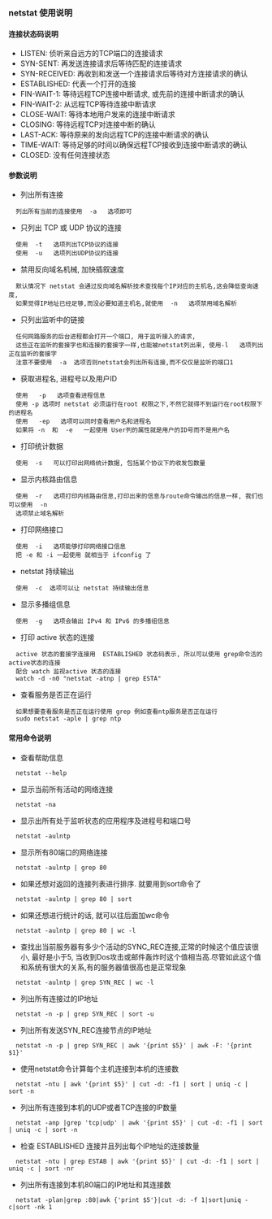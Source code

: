 ### netstat 使用说明

#### 连接状态码说明
* LISTEN: 侦听来自远方的TCP端口的连接请求
* SYN-SENT: 再发送连接请求后等待匹配的连接请求
* SYN-RECEIVED: 再收到和发送一个连接请求后等待对方连接请求的确认
* ESTABLISHED: 代表一个打开的连接
* FIN-WAIT-1: 等待远程TCP连接中断请求, 或先前的连接中断请求的确认
* FIN-WAIT-2: 从远程TCP等待连接中断请求
* CLOSE-WAIT: 等待本地用户发来的连接中断请求
* CLOSING: 等待远程TCP对连接中断的确认
* LAST-ACK: 等待原来的发向远程TCP的连接中断请求的确认
* TIME-WAIT: 等待足够的时间以确保远程TCP接收到连接中断请求的确认
* CLOSED: 没有任何连接状态

#### 参数说明
* 列出所有连接
```
  列出所有当前的连接使用  -a   选项即可
```
* 只列出 TCP 或 UDP 协议的连接
```
  使用  -t   选项列出TCP协议的连接
  使用  -u   选项列出UDP协议的连接
```
* 禁用反向域名机械, 加快插叙速度
```
  默认情况下 netstat 会通过反向域名解析技术查找每个IP对应的主机名,这会降低查询速度,
  如果觉得IP地址已经足够,而没必要知道主机名,就使用  -n   选项禁用域名解析
```
* 只列出监听中的链接
```
  任何网路服务的后台进程都会打开一个端口, 用于监听接入的请求,
  这些正在监听的套接字也和连接的套接字一样,也能被netstat列出来, 使用-l   选项列出正在监听的套接字
  注意不要使用  -a  选项否则netstat会列出所有连接,而不仅仅是监听的端口1
```
* 获取进程名, 进程号以及用户ID
```
  使用   -p   选项查看进程信息
  使用 -p 选项时 netstat 必须运行在root 权限之下,不然它就得不到运行在root权限下的进程名
  使用   -ep   选项可以同时查看用户名和进程名
  如果将 -n  和  -e   一起使用 User列的属性就是用户的ID号而不是用户名
```
* 打印统计数据
```
  使用  -s   可以打印出网络统计数据, 包括某个协议下的收发包数量
```
* 显示内核路由信息
```
  使用  -r   选项打印内核路由信息,打印出来的信息与route命令输出的信息一样, 我们也可以使用  -n
  选项禁止域名解析
```
* 打印网络接口
```
  使用  -i   选项能够打印网络接口信息
  把 -e 和 -i 一起使用 就相当于 ifconfig 了
```
* netstat 持续输出
```
  使用  -c  选项可以让 netstat 持续输出信息
```
* 显示多播组信息
```
  使用  -g   选项会输出 IPv4 和 IPv6 的多播组信息
```
* 打印 active 状态的连接
```
  active 状态的套接字连接用  ESTABLISHED 状态码表示, 所以可以使用 grep命令活的active状态的连接
  配合 watch 监视active 状态的连接
  watch -d -n0 "netstat -atnp | grep ESTA"
```
* 查看服务是否正在运行
```
  如果想要查看服务是否正在运行使用 grep 例如查看ntp服务是否正在运行
  sudo netstat -aple | grep ntp
```



#### 常用命令说明
* 查看帮助信息
```
  netstat --help
```
* 显示当前所有活动的网络连接
```
  netstat -na
```
* 显示出所有处于监听状态的应用程序及进程号和端口号
```
  netstat -aulntp
```
* 显示所有80端口的网络连接
```
  netstat -aulntp | grep 80
```
* 如果还想对返回的连接列表进行排序. 就要用到sort命令了
```
  netstat -aulntp | grep 80 | sort
```
* 如果还想进行统计的话, 就可以往后面加wc命令
```
  netstat -aulntp | grep 80 | wc -l
```
* 查找出当前服务器有多少个活动的SYNC_REC连接,正常的时候这个值应该很小,
  最好是小于5,
当收到Dos攻击或邮件轰炸时这个值相当高.尽管如此这个值和系统有很大的关系,有的服务器值很高也是正常现象
```
  netstat -aulntp | grep SYN_REC | wc -l
```
* 列出所有连接过的IP地址
```
  netstat -n -p | grep SYN_REC | sort -u
```
* 列出所有发送SYN_REC连接节点的IP地址
```
  netstat -n -p | grep SYN_REC | awk '{print $5}' | awk -F: '{print $1}'
```
* 使用netstat命令计算每个主机连接到本机的连接数
```
  netstat -ntu | awk '{print $5}' | cut -d: -f1 | sort | uniq -c | sort -n
```
* 列出所有连接到本机的UDP或者TCP连接的IP数量
```
  netstat -anp |grep 'tcp|udp' | awk '{print $5}' | cut -d: -f1 | sort | uniq -c | sort -n
```
* 检查 ESTABLISHED 连接并且列出每个IP地址的连接数量
```
  netstat -ntu | grep ESTAB | awk '{print $5}' | cut -d: -f1 | sort | uniq -c | sort -nr
```
* 列出所有连接到本机80端口的IP地址和其连接数
```
  netstat -plan|grep :80|awk {'print $5'}|cut -d: -f 1|sort|uniq -c|sort -nk 1
```
